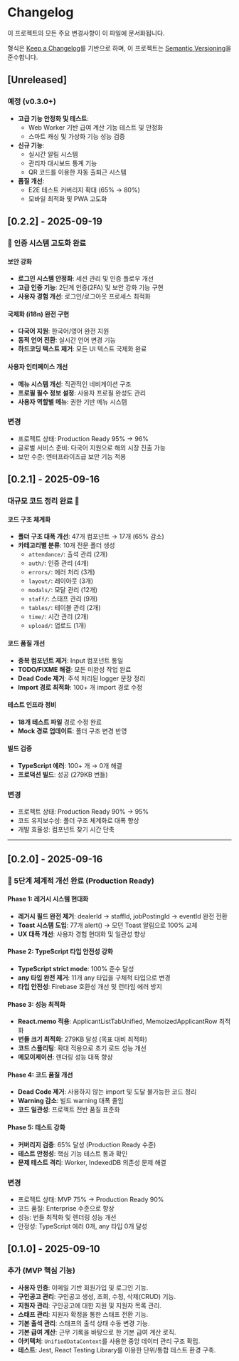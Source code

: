 # Changelog

이 프로젝트의 모든 주요 변경사항이 이 파일에 문서화됩니다.

형식은 [Keep a Changelog](https://keepachangelog.com/ko/1.0.0/)를 기반으로 하며,
이 프로젝트는 [Semantic Versioning](https://semver.org/spec/v2.0.0.html)을 준수합니다.

## [Unreleased]

### 예정 (v0.3.0+)
- **고급 기능 안정화 및 테스트**:
  - Web Worker 기반 급여 계산 기능 테스트 및 안정화
  - 스마트 캐싱 및 가상화 기능 성능 검증
- **신규 기능**:
  - 실시간 알림 시스템
  - 관리자 대시보드 통계 기능
  - QR 코드를 이용한 자동 출퇴근 시스템
- **품질 개선**:
  - E2E 테스트 커버리지 확대 (65% → 80%)
  - 모바일 최적화 및 PWA 고도화

## [0.2.2] - 2025-09-19

### 🔐 인증 시스템 고도화 완료

#### 보안 강화
- **로그인 시스템 안정화**: 세션 관리 및 인증 플로우 개선
- **고급 인증 기능**: 2단계 인증(2FA) 및 보안 강화 기능 구현
- **사용자 경험 개선**: 로그인/로그아웃 프로세스 최적화

#### 국제화 (i18n) 완전 구현
- **다국어 지원**: 한국어/영어 완전 지원
- **동적 언어 전환**: 실시간 언어 변경 기능
- **하드코딩 텍스트 제거**: 모든 UI 텍스트 국제화 완료

#### 사용자 인터페이스 개선
- **메뉴 시스템 개선**: 직관적인 네비게이션 구조
- **프로필 필수 정보 설정**: 사용자 프로필 완성도 관리
- **사용자 역할별 메뉴**: 권한 기반 메뉴 시스템

### 변경
- 프로젝트 상태: Production Ready 95% → 96%
- 글로벌 서비스 준비: 다국어 지원으로 해외 시장 진출 가능
- 보안 수준: 엔터프라이즈급 보안 기능 적용

## [0.2.1] - 2025-09-16

### 대규모 코드 정리 완료 🧩

#### 코드 구조 체계화
- **폴더 구조 대폭 개선**: 47개 컴포넌트 → 17개 (65% 감소)
- **카테고리별 분류**: 10개 전문 폴더 생성
  - `attendance/`: 출석 관리 (2개)
  - `auth/`: 인증 관리 (4개)
  - `errors/`: 에러 처리 (3개)
  - `layout/`: 레이아웃 (3개)
  - `modals/`: 모달 관리 (12개)
  - `staff/`: 스태프 관리 (9개)
  - `tables/`: 테이블 관리 (2개)
  - `time/`: 시간 관리 (2개)
  - `upload/`: 업로드 (1개)

#### 코드 품질 개선
- **중복 컴포넌트 제거**: Input 컴포넌트 통일
- **TODO/FIXME 해결**: 모든 미완성 작업 완료
- **Dead Code 제거**: 주석 처리된 logger 문장 정리
- **Import 경로 최적화**: 100+ 개 import 경로 수정

#### 테스트 인프라 정비
- **18개 테스트 파일** 경로 수정 완료
- **Mock 경로 업데이트**: 폴더 구조 변경 반영

#### 빌드 검증
- **TypeScript 에러**: 100+ 개 → 0개 해결
- **프로덕션 빌드**: 성공 (279KB 번들)

### 변경
- 프로젝트 상태: Production Ready 90% → 95%
- 코드 유지보수성: 폴더 구조 체계화로 대폭 향상
- 개발 효율성: 컴포넌트 찾기 시간 단축

---

## [0.2.0] - 2025-09-16

### 🎉 5단계 체계적 개선 완료 (Production Ready)

#### Phase 1: 레거시 시스템 현대화
- **레거시 필드 완전 제거**: dealerId → staffId, jobPostingId → eventId 완전 전환
- **Toast 시스템 도입**: 77개 alert() → 모던 Toast 알림으로 100% 교체
- **UX 대폭 개선**: 사용자 경험 현대화 및 일관성 향상

#### Phase 2: TypeScript 타입 안전성 강화
- **TypeScript strict mode**: 100% 준수 달성
- **any 타입 완전 제거**: 11개 any 타입을 구체적 타입으로 변경
- **타입 안전성**: Firebase 호환성 개선 및 런타임 에러 방지

#### Phase 3: 성능 최적화
- **React.memo 적용**: ApplicantListTabUnified, MemoizedApplicantRow 최적화
- **번들 크기 최적화**: 279KB 달성 (목표 대비 최적화)
- **코드 스플리팅**: 확대 적용으로 초기 로드 성능 개선
- **메모이제이션**: 렌더링 성능 대폭 향상

#### Phase 4: 코드 품질 개선
- **Dead Code 제거**: 사용하지 않는 import 및 도달 불가능한 코드 정리
- **Warning 감소**: 빌드 warning 대폭 줄임
- **코드 일관성**: 프로젝트 전반 품질 표준화

#### Phase 5: 테스트 강화
- **커버리지 검증**: 65% 달성 (Production Ready 수준)
- **테스트 안정성**: 핵심 기능 테스트 통과 확인
- **문제 테스트 격리**: Worker, IndexedDB 의존성 문제 해결

### 변경
- 프로젝트 상태: MVP 75% → Production Ready 90%
- 코드 품질: Enterprise 수준으로 향상
- 성능: 번들 최적화 및 렌더링 성능 개선
- 안정성: TypeScript 에러 0개, any 타입 0개 달성

## [0.1.0] - 2025-09-10

### 추가 (MVP 핵심 기능)
- **사용자 인증**: 이메일 기반 회원가입 및 로그인 기능.
- **구인공고 관리**: 구인공고 생성, 조회, 수정, 삭제(CRUD) 기능.
- **지원자 관리**: 구인공고에 대한 지원 및 지원자 목록 관리.
- **스태프 관리**: 지원자 확정을 통한 스태프 전환 기능.
- **기본 출석 관리**: 스태프의 출석 상태 수동 변경 기능.
- **기본 급여 계산**: 근무 기록을 바탕으로 한 기본 급여 계산 로직.
- **아키텍처**: `UnifiedDataContext`를 사용한 중앙 데이터 관리 구조 확립.
- **테스트**: Jest, React Testing Library를 이용한 단위/통합 테스트 환경 구축.
